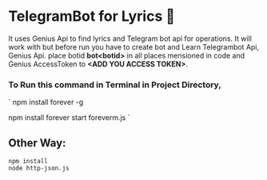 # TelegramBot for Lyrics :calling:

It uses Genius Api to find lyrics and Telegram bot api for operations.
It will work with but before run you have to create bot and Learn Telegrambot Api, Genius Api.
place botid **bot\<botid\>** in all places mensioned in code and Genius AccessToken to **\<ADD YOU ACCESS TOKEN\>**.

### To Run this command in Terminal in Project Directory,

`
npm install forever -g

npm install
forever start foreverm.js
`

## Other Way:

```
npm install
node http-json.js
```
